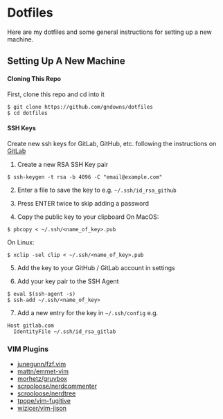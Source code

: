 # Dotfiles
Here are my dotfiles and some general instructions for setting up a new machine.

## Setting Up A New Machine

#### Cloning This Repo

First, clone this repo and cd into it
```
$ git clone https://github.com/gndowns/dotfiles
$ cd dotfiles
```

#### SSH Keys
Create new ssh keys for GitLab, GitHub, etc. following the instructions on [GitLab](https://docs.gitlab.com/ee/ssh/)

1. Create a new RSA SSH Key pair
```
$ ssh-keygen -t rsa -b 4096 -C "email@example.com"
```

2. Enter a file to save the key to e.g. `~/.ssh/id_rsa_github`

3. Press ENTER twice to skip adding a password

4. Copy the public key to your clipboard
On MacOS:
```
$ pbcopy < ~/.ssh/<name_of_key>.pub
```

On Linux:
```
$ xclip -sel clip < ~/.ssh/<name_of_key>.pub
```

5. Add the key to your GitHub / GitLab account in settings

6. Add your key pair to the SSH Agent
```
$ eval $(ssh-agent -s)
$ ssh-add ~/.ssh/<name_of_key>
```

7. Add a new entry for the key in `~/.ssh/config` e.g.
```
Host gitlab.com
  IdentityFile ~/.ssh/id_rsa_gitlab
```

### VIM Plugins
- [junegunn/fzf.vim](https://github.com/junegunn/fzf.vim)
- [mattn/emmet-vim](https://github.com/mattn/emmet-vim)
- [morhetz/gruvbox](https://github.com/morhetz/gruvbox)
- [scrooloose/nerdcommenter](https://github.com/scrooloose/nerdcommenter)
- [scrooloose/nerdtree](https://github.com/scrooloose/nerdtree)
- [tpope/vim-fugitive](https://github.com/tpope/vim-fugitive)
- [wizicer/vim-jison](https://github.com/wizicer/vim-jison)
